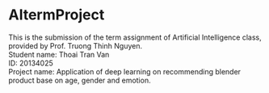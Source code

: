# AItermProject
This is the submission of the term assignment of Artificial Intelligence class, provided by Prof. Truong Thinh Nguyen.<br>
Student name: Thoai Tran Van<br>
ID: 20134025<br>
Project name: Application of deep learning on recommending blender product base on age, gender and emotion.<br>

